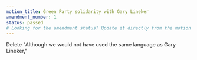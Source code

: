 ```yaml
---
motion_title: Green Party solidarity with Gary Lineker
amendment_number: 1
status: passed
# Looking for the amendment status? Update it directly from the motion page!
---
```


Delete "Although we would not have used the same language as Gary Lineker,"
